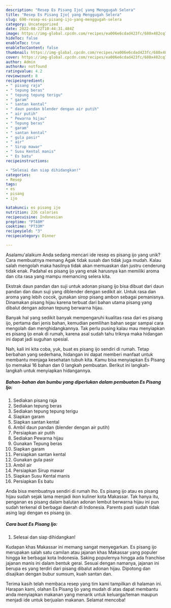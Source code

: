 ```yaml
---
description: "Resep Es Pisang Ijo{ yang Menggugah Selera"
title: "Resep Es Pisang Ijo{ yang Menggugah Selera"
slug: 690-resep-es-pisang-ijo-yang-menggugah-selera
category: Uncategorized
date: 2022-08-22T10:44:31.484Z
image: https://img-global.cpcdn.com/recipes/ea006e6cdad423fc/680x482cq70/es-pisang-ijo-foto-resep-utama.jpg
hideToc: false
enableToc: true
enableTocContent: false
thumbnail: https://img-global.cpcdn.com/recipes/ea006e6cdad423fc/680x482cq70/es-pisang-ijo-foto-resep-utama.jpg
cover: https://img-global.cpcdn.com/recipes/ea006e6cdad423fc/680x482cq70/es-pisang-ijo-foto-resep-utama.jpg
author: Admin
authorAv: notfound
ratingvalue: 4.2
reviewcount: 8
recipeingredient:
- " pisang raja"
- " tepung beras"
- " tepung tepung terigu"
- " garam"
- " santan kental"
- " daun pandan blender dengan air putih"
- " air putih"
- " Pewarna hijau"
- " Tepung beras"
- " garam"
- " santan kental"
- " gula pasir"
- " air"
- " Sirup mawar"
- " Susu Kental manis"
- " Es batu"
recipeinstructions:

- "Selesai dan siap dihidangkan!"
categories:
- Resep
tags:
- es
- pisang
- ijo

katakunci: es pisang ijo 
nutrition: 226 calories
recipecuisine: Indonesian
preptime: "PT40M"
cooktime: "PT33M"
recipeyield: "3"
recipecategory: Dinner

---
```



Asalamu'alaikum Anda sedang mencari ide resep es pisang ijo yang unik? Cara membuatnya memang Agak tidak susah dan tidak juga mudah. Kalau salah mengolah maka hasilnya tidak akan memuaskan dan justru cenderung tidak enak. Padahal es pisang ijo yang enak harusnya kan memiliki aroma dan cita rasa yang mampu memancing selera kita.


Ekstrak daun pandan dan suji untuk adonan pisang ijo bisa dibuat dari daun pandan dan daun suji yang diblender dengan sedikit air. Untuk rasa dan aroma yang lebih cocok, gunakan sirop pisang ambon sebagai pemanisnya. Dinamakan pisang hijau karena terbuat dari bahan utama pisang yang dibalut dengan adonan tepung berwarna hijau.

Banyak hal yang sedikit banyak mempengaruhi kualitas rasa dari es pisang ijo, pertama dari jenis bahan, kemudian pemilihan bahan segar sampai cara mengolah dan menghidangkannya. Tak perlu pusing kalau mau menyiapkan es pisang ijo enak di rumah, karena asal sudah tahu triknya maka hidangan ini dapat jadi suguhan spesial.


Nah, kali ini kita coba, yuk, buat es pisang ijo sendiri di rumah. Tetap berbahan yang sederhana, hidangan ini dapat memberi manfaat untuk membantu menjaga kesehatan tubuh kita. Kamu bisa menyiapkan Es Pisang Ijo memakai 16 bahan dan 0 langkah pembuatan. Berikut ini langkah-langkah untuk menyiapkan hidangannya.

<!--inarticleads1-->

##### Bahan-bahan dan bumbu yang diperlukan dalam pembuatan Es Pisang Ijo:

1. Sediakan  pisang raja
1. Sediakan  tepung beras
1. Sediakan  tepung tepung terigu
1. Siapkan  garam
1. Siapkan  santan kental
1. Ambil  daun pandan (blender dengan air putih)
1. Persiapkan  air putih
1. Sediakan  Pewarna hijau
1. Gunakan  Tepung beras
1. Siapkan  garam
1. Persiapkan  santan kental
1. Gunakan  gula pasir
1. Ambil  air
1. Persiapkan  Sirup mawar
1. Siapkan  Susu Kental manis
1. Persiapkan  Es batu


Anda bisa membuatnya sendiri di rumah lho. Es pisang ijo atau es pisang hijau sudah sejak lama menjadi ikon kuliner kota Makassar. Tak hanya itu, penganan es pisang dalam balutan adonan lembut berwarna hijau ini pun sudah terkenal di berbagai daerah di Indonesia. Parents pasti sudah tidak asing lagi dengan es pisang ijo. 

<!--inarticleads2-->

##### Cara buat Es Pisang Ijo:


1. Selesai dan siap dihidangkan!

Kudapan khas Makassar ini memang sangat menyegarkan. Es pisang ijo merupakan salah satu camilan atau jajanan khas Makassar yang populer hingga ke berbagai kota Indonesia. Saking populernya hingga ada franchise jajanan manis ini dalam bentuk gerai. Sesuai dengan namanya, jajanan ini berupa es yang terdiri dari pisang dibalut adonan hijau. Dipotong dan disajikan dengan bubur sumsum, kuah santan dan. 

Terima kasih telah membaca resep yang tim kami tampilkan di halaman ini. Harapan kami, olahan Es Pisang Ijo yang mudah di atas dapat membantu anda menyiapkan makanan yang menarik untuk keluarga/teman maupun menjadi ide untuk berjualan makanan. Selamat mencoba!

